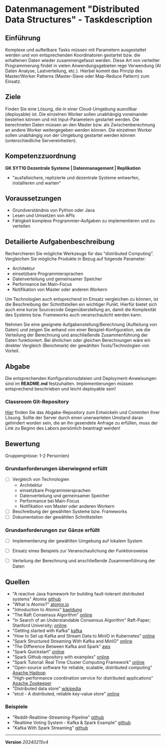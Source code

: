# Datenmanagement "Distributed Data Structures" - Taskdescription

## Einführung
Komplexe und aufteilbare Tasks müssen mit Parametern ausgestattet werden und von entsprechenden Koordinatoren gestartet bzw. die erhaltenen Daten wieder zusammengefasst werden. Diese Art von verteilter Programmierung findet in vielen Anwendungsgebieten rege Verwendung (AI Daten Analyse, Lastverteilung, etc.). Hierbei kommt das Prinzip des Master/Worker Patterns (Master-Slave oder Map-Reduce Pattern) zum Einsatz.

## Ziele
Finden Sie eine Lösung, die in einer Cloud-Umgebung ausrollbar (deployable) ist. Die einzelnen Worker sollen unabhängig voneinander bestehen können und mit Input-Parametern gestartet werden. Die berechneten Daten müssen an den Master bzw. als Zwischenberechnung an andere Worker weitergegeben werden können. Die einzelnen Worker sollen unabhängig von der Umgebung gestartet werden können (unterschiedliche Servereinheiten).

## Kompetenzzuordnung
**GK SYT10 Dezentrale Systeme | Datenmanagement | Replikation**

* "ausfallsichere, replizierte und dezentrale Systeme entwerfen, installieren und warten"


## Voraussetzungen
* Grundverständnis von Python oder Java
* Lesen und Umsetzen von APIs
* Fähigkeit komplexe Programmier-Aufgaben zu implementieren und zu verteilen

## Detailierte Aufgabenbeschreibung
Recherchieren Sie mögliche Werkzeuge für das "distributed Computing". Vergleichen Sie mögliche Produkte in Bezug auf folgende Parameter:

* Architektur
* einsetzbare Programmiersprachen
* Datenverteilung und gemeinsamer Speicher
* Performance bei Main-Focus
* Notifikation von Master oder anderen Workern

Um Technologien auch entsprechend im Einsatz vergleichen zu können, ist die Beschreibung der Schnittstellen ein wichtiger Punkt. Hierfür bietet sich auch eine kurze Sourcecode Gegenüberstellung an, damit die Komplexität des Systems bzw. Frameworks auch veranschaulicht werden kann.

Nehmen Sie eine geeignete Aufgabenstellung/Berechnung (Aufteilung von Daten) und zeigen Sie anhand von einer Beispiel-Konfiguration, wie die Verteilung der Berechnung und anschließende Zusammenführung der Daten funktioniert. Bei ähnlichen oder gleichen Berechnungen wäre ein direkter Vergleich (Benchmark) der gewählten Tools/Technologien von Vorteil.

## Abgabe
Die entsprechenden Konfigurationsdateien und Deployment-Anweisungen sind im **README.md** festzuhalten. Implementierungen müssen entsprechend beschrieben und leicht deployable sein!

### Classroom Git-Repository
[Hier](https://classroom.github.com/a/cBjpwKT_) finden Sie das Abgabe-Repository zum Entwickeln und Commiten Ihrer Lösung. Sollte der Server durch einen unerwarteten Umstand daran gehindert worden sein, die an ihn gesendete Anfrage zu erfüllen, muss der Link zu Beginn des Labors persönlich beantragt werden!

## Bewertung
Gruppengrösse: 1-2 Person(en)
### Grundanforderungen **überwiegend erfüllt**
- [ ] Vergleich von Technologien
	* Architektur
	* einsetzbare Programmiersprachen
	* Datenverteilung und gemeinsamer Speicher
	* Performance bei Main-Focus
	* Notifikation von Master oder anderen Workern
- [ ] Beschreibung der gewählten Systeme bzw. Frameworks
- [ ] Dokumentation der gewählten Schnittstellen

### Grundanforderungen **zur Gänze erfüllt**
- [ ] Implementierung der gewählten Umgebung auf lokalem System
- [ ] Einsatz eines Beispiels zur Veranschaulichung der Funktionsweise
- [ ] Verteilung der Berechnung und anschließende Zusammenführung der Daten


## Quellen
* "A reactive Java framework for building fault-tolerant distributed systems" Atomix [github](https://github.com/atomix/atomix)
* "What is Atomix?" [atomix.io](https://atomix.io/user-guide/architecture/)
* "Introduction to Atomix" [baeldung](https://www.baeldung.com/atomix)
* "The Raft Consensus Algorithm" [online](https://raft.github.io/)
* "In Search of an Understandable Consensus Algorithm" Raft-Paper; Stanford University; [online](https://raft.github.io/raft.pdf)
* "Getting started with Kafka" [kafka](https://kafka.apache.org/documentation/#gettingStarted)
* "How to Set up Kafka and Stream Data to MinIO in Kubernetes" [online](https://blog.min.io/stream-data-to-minio-using-kafka-kubernetes/)
* "Spark Structured Streaming With Kafka and MinIO" [online](https://blog.min.io/spark-structured-streaming-with-kafka-and-minio/)
* "The Difference Between Kafka and Spark" [aws](https://aws.amazon.com/compare/the-difference-between-kafka-and-spark/)
* "Spark Quickstart" [online](http://spark.apache.org/docs/latest/quick-start.html)  
* "Spark Github repository with examples" [online](https://github.com/apache/spark)
* "Spark Tutorial: Real Time Cluster Computing Framework" [online](https://www.edureka.co/blog/spark-tutorial/)
* "Open-source software for reliable, scalable, distributed computing" [Apache Hadoop](https://hadoop.apache.org/)  
* "High-performance coordination service for distributed applications" [Apache Zookeeper](https://zookeeper.apache.org/doc/current/)  
* "Distributed data store" [wikipedia](https://en.wikipedia.org/wiki/Distributed_data_store)
* "etcd - A distributed, reliable key-value store" [online](https://etcd.io/)

### Beispiele
* "Reddit-Realtime-Streaming-Pipeline" [github](https://github.com/Hungreeee/Reddit-Realtime-Streaming-Pipeline?tab=readme-ov-file)
* "Realtime Voting System - Kafka & Spark Example" [github](https://github.com/rajuranjan00/Real-time-voting-system)
* "Kafka With Spark Streaming" [github](https://github.com/asaf-erlich/docker-kafka-spark)

---
**Version** *20240215v4*
